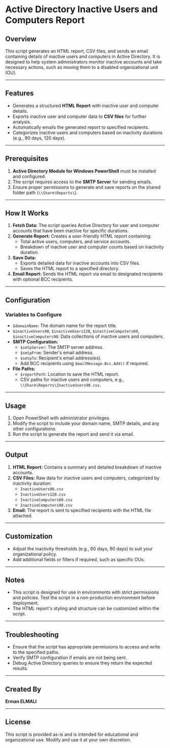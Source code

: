 # Active Directory Inactive Users and Computers Report

## Overview
This script generates an HTML report, CSV files, and sends an email containing details of inactive users and computers in Active Directory. It is designed to help system administrators monitor inactive accounts and take necessary actions, such as moving them to a disabled organizational unit (OU).

---

## Features
- Generates a structured **HTML Report** with inactive user and computer details.
- Exports inactive user and computer data to **CSV files** for further analysis.
- Automatically emails the generated report to specified recipients.
- Categorizes inactive users and computers based on inactivity durations (e.g., 90 days, 120 days).

---

## Prerequisites
1. **Active Directory Module for Windows PowerShell** must be installed and configured.
2. The script requires access to the **SMTP Server** for sending emails.
3. Ensure proper permissions to generate and save reports on the shared folder path (`\\Share\Reports\`).

---

## How It Works
1. **Fetch Data:** The script queries Active Directory for user and computer accounts that have been inactive for specific durations.
2. **Generate Report:** Creates a user-friendly HTML report containing:
   - Total active users, computers, and service accounts.
   - Breakdown of inactive user and computer counts based on inactivity duration.
3. **Save Data:**
   - Exports detailed data for inactive accounts into CSV files.
   - Saves the HTML report to a specified directory.
4. **Email Report:** Sends the HTML report via email to designated recipients with optional BCC recipients.

---

## Configuration
### Variables to Configure
- `$domainName`: The domain name for the report title.
- `$inactiveUsers90`, `$inactiveUsers120`, `$inactiveComputers60`, `$inactiveComputers90`: Data collections of inactive users and computers.
- **SMTP Configuration:**
  - `$smtpServer`: The SMTP server address.
  - `$smtpFrom`: Sender's email address.
  - `$smtpTo`: Recipient's email address(es).
  - Add BCC recipients using `$mailMessage.Bcc.Add()` if required.
- **File Paths:**
  - `$reportPath`: Location to save the HTML report.
  - CSV paths for inactive users and computers, e.g., `\\Share\Reports\InactiveUsers90.csv`.

---

## Usage
1. Open PowerShell with administrator privileges.
2. Modify the script to include your domain name, SMTP details, and any other configurations.
3. Run the script to generate the report and send it via email.

---

## Output
1. **HTML Report:** Contains a summary and detailed breakdown of inactive accounts.
2. **CSV Files:** Raw data for inactive users and computers, categorized by inactivity duration:
   - `InactiveUsers90.csv`
   - `InactiveUsers120.csv`
   - `InactiveComputers60.csv`
   - `InactiveComputers90.csv`
3. **Email:** The report is sent to specified recipients with the HTML file attached.

---

## Customization
- Adjust the inactivity thresholds (e.g., 60 days, 90 days) to suit your organizational policy.
- Add additional fields or filters if required, such as specific OUs.

---

## Notes
- This script is designed for use in environments with strict permissions and policies. Test the script in a non-production environment before deployment.
- The HTML report's styling and structure can be customized within the script.

---

## Troubleshooting
- Ensure that the script has appropriate permissions to access and write to the specified paths.
- Verify SMTP configuration if emails are not being sent.
- Debug Active Directory queries to ensure they return the expected results.

---
## Created By
**Erman ELMALI**

---
## License
This script is provided as-is and is intended for educational and organizational use. Modify and use it at your own discretion.
